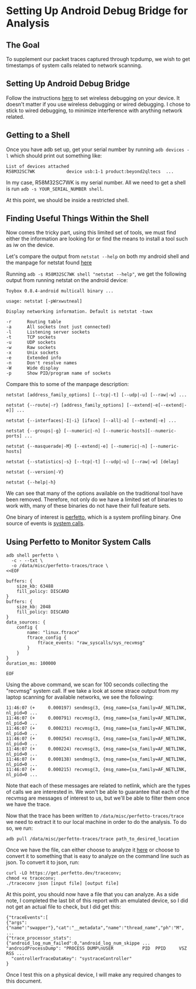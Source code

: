 # Setting Up Android Debug Bridge for Analysis

## The Goal
To supplement our packet traces captured through tcpdump, we wish to get
timestamps of system calls related to network scanning.

## Setting Up Android Debug Bridge
Follow the instructions
[here](https://developer.android.com/studio/command-line/adb) to set wireless
debugging on your device. It doesn't matter if you use wireless debugging or
wired debugging. I chose to stick to wired debugging, to minimize interference
with anything network related.

## Getting to a Shell
Once you have adb set up, get your serial number by running `adb devices -l`
which should print out something like:
```
List of devices attached
R58M32SC7WK            device usb:1-1 product:beyond2qltecs  ...
```

In my case, R58M32SC7WK is my serial number. All we need to get a shell is run
`adb -s YOUR_SERIAL_NUMBER shell`.

At this point, we should be inside a restricted shell. 


## Finding Useful Things Within the Shell
Now comes the tricky part, using this limited set of tools, we must find either
the information are looking for or find the means to install a tool such as
iw on the device.

Let's compare the output from `netstat --help` on both my android shell and the
manpage for netstat found [here](https://linux.die.net/man/8/netstat)

Running `adb -s R58M32SC7WK shell "netstat --help"`, we get the following output
from running netstat on the android device:
```
Toybox 0.8.4-android multicall binary ...

usage: netstat [-pWrxwutneal]

Display networking information. Default is netstat -tuwx

-r      Routing table
-a      All sockets (not just connected)
-l      Listening server sockets
-t      TCP sockets
-u      UDP sockets
-w      Raw sockets
-x      Unix sockets
-e      Extended info
-n      Don't resolve names
-W      Wide display
-p      Show PID/program name of sockets
```

Compare this to some of the manpage description:
```
netstat [address_family_options] [--tcp|-t] [--udp|-u] [--raw|-w] ...

netstat {--route|-r} [address_family_options] [--extend|-e[--extend|-e]] ...

netstat {--interfaces|-I|-i} [iface] [--all|-a] [--extend|-e] ...

netstat {--groups|-g} [--numeric|-n] [--numeric-hosts][--numeric-ports] ...

netstat {--masquerade|-M} [--extend|-e] [--numeric|-n] [--numeric-hosts]

netstat {--statistics|-s} [--tcp|-t] [--udp|-u] [--raw|-w] [delay]

netstat {--version|-V}

netstat {--help|-h}
```

We can see that many of the options available on the traditional tool have been
removed. Therefore, not only do we have a limited set of binaries to work with,
many of these binaries do not have their full feature sets.


One binary of interest is [perfetto](https://perfetto.dev/docs/), which is a
system profiling binary. One source of events is [system
calls](https://perfetto.dev/docs/data-sources/syscalls).

## Using Perfetto to Monitor System Calls

```
adb shell perfetto \
  -c - --txt \
  -o /data/misc/perfetto-traces/trace \
<<EOF

buffers: {
    size_kb: 63488
    fill_policy: DISCARD
}
buffers: {
    size_kb: 2048
    fill_policy: DISCARD
}
data_sources: {
    config {
        name: "linux.ftrace"
        ftrace_config {
            ftrace_events: "raw_syscalls/sys_recvmsg"
        }
    }
}
duration_ms: 100000

EOF
```

Using the above command, we scan for 100 seconds collecting the "recvmsg" system
call. If we take a look at some strace output from my laptop scanning for
available networks, we see the following:
```
11:46:07 (+     0.000197) sendmsg(3, {msg_name={sa_family=AF_NETLINK, nl_pid=0 ...
11:46:07 (+     0.000791) recvmsg(3, {msg_name={sa_family=AF_NETLINK, nl_pid=0 ...
11:46:07 (+     0.000231) recvmsg(3, {msg_name={sa_family=AF_NETLINK, nl_pid=0 ...
11:46:07 (+     0.000254) recvmsg(3, {msg_name={sa_family=AF_NETLINK, nl_pid=0 ...
11:46:07 (+     0.000224) recvmsg(3, {msg_name={sa_family=AF_NETLINK, nl_pid=0 ...
11:46:07 (+     0.000138) sendmsg(3, {msg_name={sa_family=AF_NETLINK, nl_pid=0 ...
11:46:07 (+     0.000215) recvmsg(3, {msg_name={sa_family=AF_NETLINK, nl_pid=0 ...
```

Note that each of these messages are related to netlink, which are the types of
calls we are interested in. We won't be able to guarantee that each of the recvmsg
are messages of interest to us, but we'll be able to filter them once we have
the trace. 

Now that the trace has been written to `/data/misc/perfetto-traces/trace` we
need to extract it to our local machine in order to do the analysis. To do so,
we run:
```
adb pull /data/misc/perfetto-traces/trace path_to_desired_location
```

Once we have the file, can either choose to analyze it
[here](https://ui.perfetto.dev/) or choose to convert it to something that is
easy to analyze on the command line such as json. To convert it to json, run:
```
curl -LO https://get.perfetto.dev/traceconv;
chmod +x traceconv;
./traceconv json [input file] [output file]
```

At this point, you should now have a file that you can analyze. As a side note,
I completed the last bit of this report with an emulated device, so I did not
get an actual file to check, but I did get this:

```
{"traceEvents":[
{"args":{"name":"swapper"},"cat":"__metadata","name":"thread_name","ph":"M", ...
{"trace_processor_stats":{"android_log_num_failed":0,"android_log_num_skippe ...
"androidProcessDump": "PROCESS DUMP\nUSER           PID  PPID     VSZ    RSS ...
  "controllerTraceDataKey": "systraceController"
}
```

Once I test this on a physical device, I will make any required changes to this
document.












